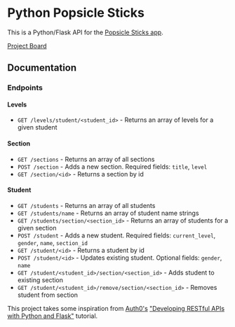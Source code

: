 # Python Popsicle Sticks

This is a Python/Flask API for the [Popsicle Sticks app](https://github.com/SeanMcP/popsicle-sticks).

[Project Board](https://github.com/SeanMcP/python_popsicle_sticks/projects/1)

## Documentation
### Endpoints
#### Levels
- `GET /levels/student/<student_id>` - Returns an array of levels for a given student
#### Section
- `GET /sections` - Returns an array of all sections
- `POST /section` - Adds a new section. Required fields: `title`, `level`
- `GET /section/<id>` - Returns a section by id
#### Student
- `GET /students` - Returns an array of all students
- `GET /students/name` - Returns an array of student name strings
- `GET /students/section/<section_id>` - Returns an array of students for a given section
- `POST /student` - Adds a new student. Required fields: `current_level`, `gender`, `name`, `section_id`
- `GET /student/<id>` - Returns a student by id
- `POST /student/<id>` - Updates existing student. Optional fields: `gender`, `name`
- `GET /student/<student_id>/section/<section_id>` - Adds student to existing section
- `GET /student/<student_id>/remove/section/<section_id>` - Removes student from section


This project takes some inspiration from [Auth0's](https://auth0.com) ["Developing RESTful APIs with Python and Flask"](https://auth0.com/blog/developing-restful-apis-with-python-and-flask/) tutorial.
